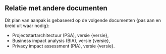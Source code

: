 ## Relatie met andere documenten

Dit plan van aanpak is gebaseerd op de volgende documenten {pas aan en breid uit waar nodig}:

* Projectstartarchitectuur (PSA), versie {versie},
* Business impact analysis (BIA), versie {versie},
* Privacy impact assessment (PIA), versie {versie}.

